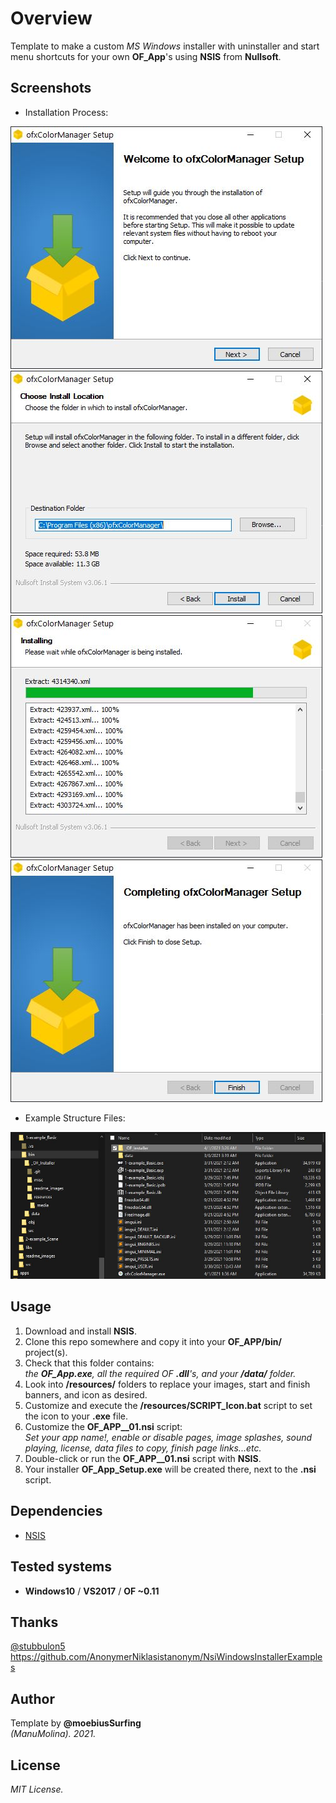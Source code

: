 # Overview
Template to make a custom _MS Windows_ installer with uninstaller and start menu shortcuts for your own **OF_App**'s using **NSIS** from **Nullsoft**.

## Screenshots
* Installation Process:  

![image](/readme_images/Capture1.JPG?raw=true "image")
![image](/readme_images/Capture2.JPG?raw=true "image")
![image](/readme_images/Capture3.JPG?raw=true "image")
![image](/readme_images/Capture4.JPG?raw=true "image")

* Example Structure Files:  

![image](/readme_images/Capture_Example.JPG?raw=true "image")

## Usage
1. Download and install **NSIS**.
2. Clone this repo somewhere and copy it into your **OF_APP/bin/** project(s). 
3. Check that this folder contains:  
_the **OF_App.exe**, all the required OF **.dll**'s, and your **/data/** folder._
5. Look into **/resources/** folders to replace your images, start and finish banners, and icon as desired.
6. Customize and execute the **/resources/SCRIPT_Icon.bat** script to set the icon to your **.exe** file.
7. Customize the **OF_APP__01.nsi** script:  
_Set your app name!, enable or disable pages, image splashes, sound playing, license, data files to copy, finish page links...etc._
7. Double-click or run the **OF_APP__01.nsi** script with **NSIS**.
8. Your installer **OF_App_Setup.exe** will be created there, next to the **.nsi** script.

## Dependencies
* [NSIS](https://nsis.sourceforge.io/Main_Page)  

## Tested systems
- **Windows10** / **VS2017** / **OF ~0.11**

## Thanks
[@stubbulon5](https://forum.openframeworks.cc/t/deploying-and-creating-installers-for-windows-and-macos/36887/4)  
https://github.com/AnonymerNiklasistanonym/NsiWindowsInstallerExamples  

## Author
Template by **@moebiusSurfing**  
*(ManuMolina). 2021.*

## License
*MIT License.*
